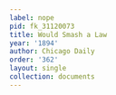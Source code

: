 ```yaml
---
label: nope
pid: fk_31120073
title: Would Smash a Law
year: '1894'
author: Chicago Daily
order: '362'
layout: single
collection: documents
---
```

